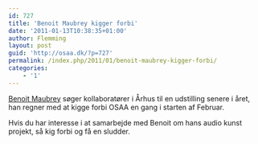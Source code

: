 ```yaml
---
id: 727
title: 'Benoit Maubrey kigger forbi'
date: '2011-01-13T10:38:35+01:00'
author: Flemming
layout: post
guid: 'http://osaa.dk/?p=727'
permalink: /index.php/2011/01/benoit-maubrey-kigger-forbi/
categories:
    - '1'
---
```


[Benoit Maubrey](http://www.benoitmaubrey.com/) søger kollaboratører i Århus til en udstilling senere i året, han regner med at kigge forbi OSAA en gang i starten af Februar.

Hvis du har interesse i at samarbejde med Benoit om hans audio kunst projekt, så kig forbi og få en sludder.